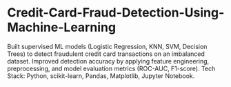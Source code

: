 # Credit-Card-Fraud-Detection-Using-Machine-Learning
Built supervised ML models (Logistic Regression, KNN, SVM, Decision Trees) to detect fraudulent credit card transactions on an imbalanced dataset.  Improved detection accuracy by applying feature engineering, preprocessing, and model evaluation metrics (ROC-AUC, F1-score).  Tech Stack: Python, scikit-learn, Pandas, Matplotlib, Jupyter Notebook.

